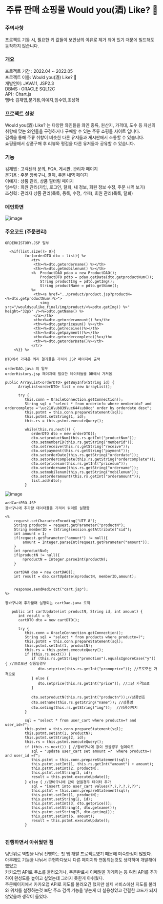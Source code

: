 <h1><p align="center"> 주류 판매 쇼핑몰 Would you(酒) Like? 🍷</p></h1>


### 주의사항 
프로젝트 기동 시, 필요한 키 값들이 보안상의 이유로 제거 되어 있기 때문에 빌드해도 동작하지 않습니다.

### 개요
프로젝트 기간 : 2022.04 ~ 2022.05<br>
프로젝트 이름: Would you(酒) Like? 🍷<br>
개발언어: JAVA11, JSP2.3<br>
DBMS : ORACLE SQL12C<br>
API : Chart.js<br>
멤버: 김재엽,문기용,이예지,임수민,조성혁<br>

### 프로젝트 설명
Would you(酒) Like? 는 다양한 와인들을 와인 종류, 원산지, 가격대, 도수 등 자신의 취향에 맞는 와인들을 구경하거나 구매할 수 있는 주류 쇼핑몰 사이트 입니다.<br>
검색을 통해 주류 취향이 비슷한 다른 유저들과 게시판에서 소통할 수 있습니다.<br>
쇼핑몰에서 상품구매 후 리뷰와 평점을 다른 유저들과 공유할 수 있습니다.

### 기능
김재엽 : 고객센터 문의, FQA, 게시판, 관리자 페이지<br>
문기용 : 주문 장바구니, 결제, 주문 내역 페이지<br>
이예지 : 상품 관리, 상품 필터링 페이지<br>
임수민 : 회원 관리(가입, 로그인, 탈퇴, 내 정보, 회원 정보 수정, 주문 내역 보기)<br>
조성혁 : 관리자 상품 관리(목록, 등록, 수정, 삭제), 회원 관리(목록, 탈퇴)

### 메인화면
![image](https://github.com/user-attachments/assets/6888c029-4bde-4a9e-b72c-47483b787647)


### 주요코드 (주문관리)
 
```
ORDERHISTORY.JSP 일부

  <%if(list.size()> 0){
	     for(orderDTO dto : list){ %>
	     	<tr>
	         <th><%=dto.getordername() %></th>
	         <th><%=dto.getmobilenum() %></th>
			<%	ProductDAO pdao = new ProductDAO();
				ProductDTO pdto = pdao.getData(dto.getproductNum());
				String productImg = pdto.getImg();
				String productName = pdto.getName();
			%>
	         <th><a href="../product/product.jsp?productN=<%=dto.getproductNum()%>">
	         	<img src="/wouldyoulike_final/img/product/<%=pdto.getImg() %>" height="32px" /><%=pdto.getName() %>
	         </a></th>
	         <th><%=dto.getorderamount() %></th>
	         <th><%=dto.getpricesum() %></th>
	         <th><%=dto.getreceive()%></th>
	         <th><%=dto.getpayment()%></th>
	         <th><%=dto.getordercomplete()%></th>
	         <th><%=dto.getorderDate()%></th>
	        </tr>
	<%}} %>

DTO에서 가져온 쿼리 결과물을 가져와 JSP 페이지에 출력
```
```
orderDAO.java 의 일부
orderHistory.jsp 페이지에 필요한 데이터들을 DB에서 가져옴

public ArrayList<orderDTO> getBuyInfo(String id) {
      ArrayList<orderDTO> list = new ArrayList();

      try {
         this.conn = OracleConnection.getConnection();
         String sql = "select * from orderinfo where memberid=? and ordercomplete ='\uc218\ub839\uc644\ub8cc' order by orderdate desc";
         this.pstmt = this.conn.prepareStatement(sql);
         this.pstmt.setString(1, id);
         this.rs = this.pstmt.executeQuery();

         while(this.rs.next()) {
            orderDTO dto = new orderDTO();
            dto.setproductNum(this.rs.getInt("productNum"));
            dto.setmemberID(this.rs.getString("memberid"));
            dto.setreceive(this.rs.getString("receive"));
            dto.setpayment(this.rs.getString("payment"));
            dto.setorderDate(this.rs.getString("orderdate"));
            dto.setordercomplete(this.rs.getString("ordercomplete"));
            dto.setpricesum(this.rs.getInt("pricesum"));
            dto.setordername(this.rs.getString("ordername"));
            dto.setmobilenum(this.rs.getString("mobilenum"));
            dto.setorderamount(this.rs.getInt("orderamount"));
            list.add(dto);
         }

```
![image](https://github.com/user-attachments/assets/b25358c0-0f7b-4088-a9e0-a19b22c993b2)


```
addCartPRO.JSP
장바구니에 추가할 데이터들을 가져와 쿼리를 실행함

<%
	request.setCharacterEncoding("UTF-8");
	String productN = request.getParameter("productN");
	String memberID = (String)session.getAttribute("sid");
	int amount = 1;
	if(request.getParameter("amount") != null){
		amount = Integer.parseInt(request.getParameter("amount"));
	}
	int nproductN=0;
	if(productN != null){
		nproductN = Integer.parseInt(productN);
	}

	cartDAO dao = new cartDAO();
	int result = dao.cartUpdate(nproductN, memberID,amount); 
	
	
	response.sendRedirect("cart.jsp");
%>

```

```
장바구니에 추가할때 실행되는 cartDao.java 로직

   public int cartUpdate(int productN, String id, int amount) {
      int result = 0;
      cartDTO dto = new cartDTO();

      try {
         this.conn = OracleConnection.getConnection();
         String sql = "select * from products where productn=?";
         this.pstmt = this.conn.prepareStatement(sql);
         this.pstmt.setInt(1, productN); 
         this.rs = this.pstmt.executeQuery();
         if (this.rs.next()) {
            if (this.rs.getString("promotion").equalsIgnoreCase("y")) { //프로모션 상품일경우
               dto.setprice(this.rs.getInt("promoprice")); //프로모션 가격으로
            } else {
               dto.setprice(this.rs.getInt("price")); //그냥 가격으로
            }

            dto.setproductN(this.rs.getInt("productn"));//상품번호
            dto.setname(this.rs.getString("name")); //상품명
            dto.setimg(this.rs.getString("img"));  //상품이미지
         }

         sql = "select * from user_cart where productn=? and user_id=?";
         this.pstmt = this.conn.prepareStatement(sql);
         this.pstmt.setInt(1, productN);
         this.pstmt.setString(2, id);
         this.rs = this.pstmt.executeQuery();
         if (this.rs.next()) { //장바구니에 값이 있을경우 업데이트
            sql = "update user_cart set amount =?  where productn=? and user_id =?";
            this.pstmt = this.conn.prepareStatement(sql);
            this.pstmt.setInt(1, this.rs.getInt("amount") + amount);
            this.pstmt.setInt(2, productN);
            this.pstmt.setString(3, id);
            result = this.pstmt.executeUpdate();
         } else { //장바구니에 값이 없을경우 데이터 추가
            sql = "insert into user_cart values(?,?,?,?,?,?)";
            this.pstmt = this.conn.prepareStatement(sql);
            this.pstmt.setInt(1, productN);
            this.pstmt.setString(2, id);
            this.pstmt.setInt(3, dto.getprice());
            this.pstmt.setString(4, dto.getname());
            this.pstmt.setString(5, dto.getimg());
            this.pstmt.setInt(6, amount);
            result = this.pstmt.executeUpdate();
         }
	 
```

 
### 진행하면서 아쉬웠던 점

팀단위로 역할을 나눠 진행하는 첫 웹 개발 프로젝트였기 때문에 미숙한점이 많았다.<br>
아무래도 기능을 나눠서 구현하다보니 다른 페이지와 연동되는것도 생각하며 개발해야 했었고<br>
카카오맵 API로 주소를 불러오거나, 주문완료시 이메일을 가게하는 등 여러 API를 추가하여 완성도를 높이고 싶었는데 그러지 못한게 아쉬웠다.<br>
주문페이지에서 카카오맵 API로 지도를 불러오긴 했지만 실제 서비스에선 지도를 불러와 위치를 설정하는것 보단 주소 검색 기능을 넣는게 더 실용성있고 간결한 코드가 되지 않았을까 생각이 들었다.<br>
 











